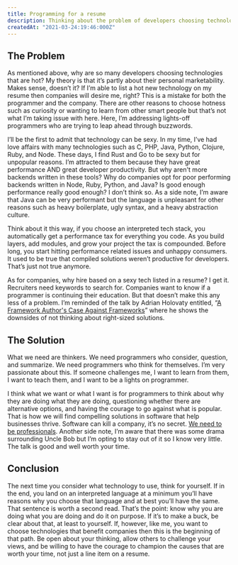 ```yaml
---
title: Programming for a resume
description: Thinking about the problem of developers choosing technologies that are sexy for their resume.
createdAt: "2021-03-24:19:46:000Z"
---
```


## The Problem

As mentioned above, why are so many developers choosing technologies that are hot? My theory is that it’s partly about their personal marketability. Makes sense, doesn’t it? If I’m able to list a hot new technology on my resume then companies will desire me, right? This is a mistake for both the programmer and the company. There are other reasons to choose hotness such as curiosity or wanting to learn from other smart people but that’s not what I’m taking issue with here. Here, I’m addressing lights-off programmers who are trying to leap ahead through buzzwords.

I’ll be the first to admit that technology can be sexy. In my time, I’ve had love affairs with many technologies such as C, PHP, Java, Python, Clojure, Ruby, and Node. These days, I find Rust and Go to be sexy but for unpopular reasons. I’m attracted to them because they have great performance AND great developer productivity. But why aren't more backends written in these tools? Why do companies opt for poor performing backends written in Node, Ruby, Python, and Java? Is good enough performance really good enough? I don’t think so. As a side note, I’m aware that Java can be very performant but the language is unpleasant for other reasons such as heavy boilerplate, ugly syntax, and a heavy abstraction culture.

Think about it this way, if you choose an interpreted tech stack, you automatically get a performance tax for everything you code. As you build layers, add modules, and grow your project the tax is compounded. Before long, you start hitting performance related issues and unhappy consumers. It used to be true that compiled solutions weren’t productive for developers. That’s just not true anymore.

As for companies, why hire based on a sexy tech listed in a resume? I get it. Recruiters need keywords to search for. Companies want to know if a programmer is continuing their education. But that doesn’t make this any less of a problem. I’m reminded of the talk by Adrian Holovaty entitled, “[A Framework Author's Case Against Frameworks](https://www.youtube.com/watch?v=k7n2xnOiWI8)” where he shows the downsides of not thinking about right-sized solutions.

## The Solution

What we need are thinkers. We need programmers who consider, question, and summarize. We need programmers who think for themselves. I’m very passionate about this. If someone challenges me, I want to learn from them, I want to teach them, and I want to be a lights on programmer.

I think what we want or what I want is for programmers to think about why they are doing what they are doing, questioning whether there are alternative options, and having the courage to go against what is popular. That is how we will find compelling solutions in software that help businesses thrive. Software can kill a company, it’s no secret. [We need to be professionals](https://www.youtube.com/watch?v=hYBwCrIB618). Another side note, I’m aware that there was some drama surrounding Uncle Bob but I’m opting to stay out of it so I know very little. The talk is good and well worth your time.

## Conclusion

The next time you consider what technology to use, think for yourself. If in the end, you land on an interpreted language at a minimum you’ll have reasons why you choose that language and at best you’ll have the same. That sentence is worth a second read. That’s the point: know why you are doing what you are doing and do it on purpose. If it’s to make a buck, be clear about that, at least to yourself. If, however, like me, you want to choose technologies that benefit companies then this is the beginning of that path. Be open about your thinking, allow others to challenge your views, and be willing to have the courage to champion the causes that are worth your time, not just a line item on a resume.